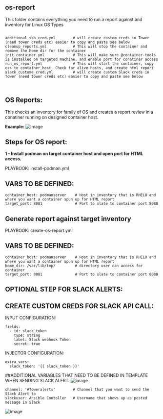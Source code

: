 ## os-report
This folder contains everything you need to run a report against and inventory for Linux OS Types
<pre class="line-number language-yaml"><code>
additional_ssh_cred.yml        # will create custom creds in Tower (need tower creds etc) easier to copy and paste see below
cleanup_reports.yml            # This will stop the container and remove the home dir for the container
init_container.yml             # This will make sure @container-tools is installed on targeted machine, and enable port for conatiner access
run_os_report.yml              # This will start the container, copy css to container_host, Check for alive hosts, and create html report
slack_custome_cred.yml         # will create custom Slack creds in Tower (need tower creds etc) easier to copy and paste see below


</code></pre>
## OS Reports:

This checks an inventory for family of OS and creates a report review in a conatiner running on designed container host.

<B>Example:</B>
![image](https://user-images.githubusercontent.com/17077661/120725650-4ca03c80-c48b-11eb-89b1-aca039e95f8b.png)


## Steps for OS report:

<B>1 - Install podman on target container host and open port for HTML access. </B>
 
PLAYBOOK: install-podman.yml 
     
## VARS TO BE DEFINED: 
<pre class="line-number language-yaml"><code>container_host: podmanserver    # Host in inventory that is RHEL8 and where you want a container spun up for HTML report
target_port: 8081               # Port to xlate to container port 8080 
</code></pre>

## Generate report against target inventory 

PLAYBOOK: create-os-report.yml
 
## VARS TO BE DEFINED: 

<pre class="line-number language-yaml"><code>container_host: podmanserver    # Host in inventory that is RHEL8 and where you want a container spun up for HTML report
home_dir: /var/lib/tmp/         # directory user can access for container
target_port: 8081               # Port to xlate to container port 8080
</code></pre>

## OPTIONAL STEP FOR SLACK ALERTS: 

## CREATE CUSTOM CREDS FOR SLACK API CALL:

INPUT CONFIGURATION:

<pre class="line-number language-yaml"><code>fields:
  - id: slack_token
    type: string
    label: Slack webhook Token
    secret: true
</code></pre>

INJECTOR CONFIGURATION:
<pre class="line-number language-yaml"><code>extra_vars:
  slack_token: '{{ slack_token }}'
</code></pre>

##ADDITIONAL VARIABLES THAT NEED TO BE DEFINED IN TEMPLATE WHEN SENDING SLACK ALERT: 
![image](https://user-images.githubusercontent.com/17077661/120726995-4790bc80-c48e-11eb-818b-d9b60e02d188.png)


<pre class="line-number language-yaml"><code>channel: '#Toweralerts'        # Channel that you want to send the Slack Alert to
slackuser: Ansible Contoller   # Username that shows up as posted message in Slack
</code></pre>

![image](https://user-images.githubusercontent.com/17077661/120726695-8bcf8d00-c48d-11eb-916c-581f23f40382.png)



 
